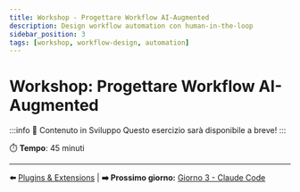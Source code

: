 ```yaml
---
title: Workshop - Progettare Workflow AI-Augmented
description: Design workflow automation con human-in-the-loop
sidebar_position: 3
tags: [workshop, workflow-design, automation]
---
```


# Workshop: Progettare Workflow AI-Augmented

:::info 🚧 Contenuto in Sviluppo
Questo esercizio sarà disponibile a breve!
:::

⏱️ **Tempo**: 45 minuti

---

**⬅️** [Plugins & Extensions](./plugins-extensions) | **➡️ Prossimo giorno:** [Giorno 3 - Claude Code](/giorno-3-claude-code)
